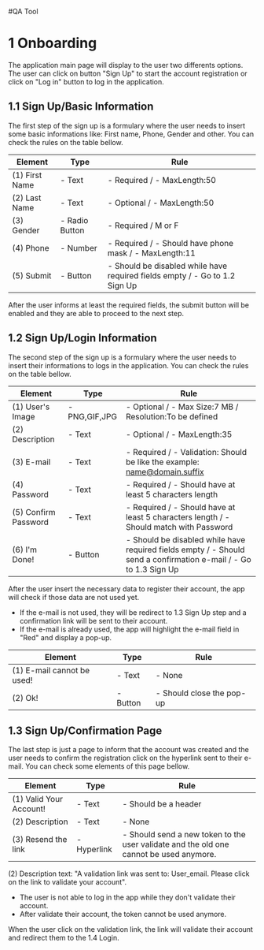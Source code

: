 #QA Tool

# 1 Onboarding
The application main page will display to the user two differents options. The user can click on button "Sign Up" to start the account registration or click on "Log in" button to log in the application.


## 1.1 Sign Up/Basic Information
The first step of the sign up is a formulary where the user needs to insert some basic informations like: First name, Phone, Gender and other. You can check the rules on the table bellow.

Element			| Type			| Rule				
----------------|---------------|---------------
(1) First Name	| - Text		| - Required / - MaxLength:50
(2) Last Name 	| - Text		| - Optional / - MaxLength:50
(3) Gender		| - Radio Button| - Required / M or F
(4) Phone		| - Number		| - Required / - Should have phone mask / - MaxLength:11
(5) Submit		| - Button 		| - Should be disabled while have required fields empty / - Go to 1.2 Sign Up

After the user informs at least the required fields, the submit button will be enabled and they are able to proceed to the next step.

## 1.2 Sign Up/Login Information
The second step of the sign up is a formulary where the user needs to insert their informations to logs in the application.
You can check the rules on the table bellow.

Element				| Type			| Rule 			
--------------------|---------------|---------------
(1) User's Image	| - PNG,GIF,JPG | - Optional / - Max Size:7 MB / Resolution:To be defined
(2) Description 	| - Text		| - Optional / - MaxLength:35
(3) E-mail			| - Text		| - Required / - Validation: Should be like the example: name@domain.suffix
(4) Password		| - Text		| - Required / - Should have at least 5 characters length
(5) Confirm Password| - Text		| - Required / - Should have at least 5 characters length / - Should match with Password
(6) I'm Done!		| - Button 		| - Should be disabled while have required fields empty / - Should send a confirmation e-mail / - Go to 1.3 Sign Up

After the user insert the necessary data to register their account, the app will check if those data are not used yet.
- If the e-mail is not used, they will be redirect to 1.3 Sign Up step and a confirmation link will be sent to their account.
- If the e-mail is already used, the app will highlight the e-mail field in "Red" and display a pop-up.

Element						| Type			| Rule 			
----------------------------|---------------|---------------
(1) E-mail cannot be used!	| - Text		| - None
(2) Ok!						| - Button 		| - Should close the pop-up

## 1.3 Sign Up/Confirmation Page
The last step is just a page to inform that the account was created and the user needs to confirm the registration click on the hyperlink sent to their e-mail. You can check some elements of this page bellow.

Element 				| Type 			| Rule 			
------------------------|---------------|---------------
(1) Valid Your Account! | - Text		| - Should be a header
(2) Description			| - Text		| - None
(3) Resend the link		| - Hyperlink   | - Should send a new token to the user validate and the old one cannot be used anymore.

(2) Description text: "A validation link was sent to: User_email. Please click on the link to validate your account".
- The user is not able to log in the app while they don't validate their account.
- After validate their account, the token cannot be used anymore.

When the user click on the validation link, the link will validate their account and redirect them to the 1.4 Login.


 




